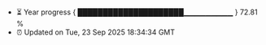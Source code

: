 - ⏳ Year progress { █████████████████████▁▁▁▁▁▁▁▁▁ } 72.81 %
- ⏰ Updated on Tue, 23 Sep 2025 18:34:34 GMT

